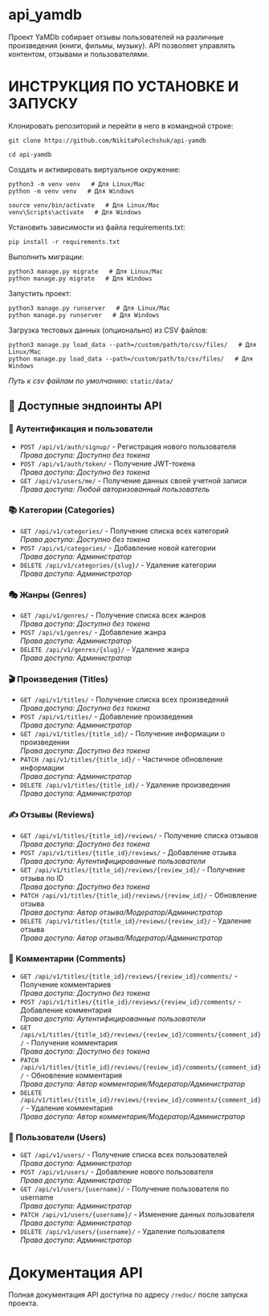 # api_yamdb
Проект YaMDb собирает отзывы пользователей на различные произведения (книги, фильмы, музыку).
API позволяет управлять контентом, отзывами и пользователями.

# ИНСТРУКЦИЯ ПО УСТАНОВКЕ И ЗАПУСКУ

Клонировать репозиторий и перейти в него в командной строке:

```
git clone https://github.com/NikitaPolechshuk/api-yamdb
```

```
cd api-yamdb
```

Cоздать и активировать виртуальное окружение:

```
python3 -m venv venv   # Для Linux/Mac
python -m venv venv   # Для Windows
```

```
source venv/bin/activate   # Для Linux/Mac
venv\Scripts\activate   # Для Windows
```

Установить зависимости из файла requirements.txt:

```
pip install -r requirements.txt
```

Выполнить миграции:

```
python3 manage.py migrate   # Для Linux/Mac
python manage.py migrate   # Для Windows
```

Запустить проект:

```
python3 manage.py runserver   # Для Linux/Mac
python manage.py runserver   # Для Windows   
```

Загрузка тестовых данных (опционально) из CSV файлов:
```
python3 manage.py load_data --path=/custom/path/to/csv/files/   # Для Linux/Mac
python manage.py load_data --path=/custom/path/to/csv/files/   # Для Windows
```
*Путь к csv файлам по умолчанию:* `static/data/`

## 📡 Доступные эндпоинты API

### 🔐 Аутентификация и пользователи
- `POST /api/v1/auth/signup/` - Регистрация нового пользователя  
  *Права доступа: Доступно без токена*
- `POST /api/v1/auth/token/` - Получение JWT-токена  
  *Права доступа: Доступно без токена*
- `GET /api/v1/users/me/` - Получение данных своей учетной записи  
  *Права доступа: Любой авторизованный пользователь*

### 📚 Категории (Categories)
- `GET /api/v1/categories/` - Получение списка всех категорий  
  *Права доступа: Доступно без токена*
- `POST /api/v1/categories/` - Добавление новой категории  
  *Права доступа: Администратор*
- `DELETE /api/v1/categories/{slug}/` - Удаление категории  
  *Права доступа: Администратор*

### 🎭 Жанры (Genres)
- `GET /api/v1/genres/` - Получение списка всех жанров  
  *Права доступа: Доступно без токена*
- `POST /api/v1/genres/` - Добавление жанра  
  *Права доступа: Администратор*
- `DELETE /api/v1/genres/{slug}/` - Удаление жанра  
  *Права доступа: Администратор*

### 🎬 Произведения (Titles)
- `GET /api/v1/titles/` - Получение списка всех произведений  
  *Права доступа: Доступно без токена*
- `POST /api/v1/titles/` - Добавление произведения  
  *Права доступа: Администратор*
- `GET /api/v1/titles/{title_id}/` - Получение информации о произведении  
  *Права доступа: Доступно без токена*
- `PATCH /api/v1/titles/{title_id}/` - Частичное обновление информации  
  *Права доступа: Администратор*
- `DELETE /api/v1/titles/{title_id}/` - Удаление произведения  
  *Права доступа: Администратор*

### ✍️ Отзывы (Reviews)
- `GET /api/v1/titles/{title_id}/reviews/` - Получение списка отзывов  
  *Права доступа: Доступно без токена*
- `POST /api/v1/titles/{title_id}/reviews/` - Добавление отзыва  
  *Права доступа: Аутентифицированные пользователи*
- `GET /api/v1/titles/{title_id}/reviews/{review_id}/` - Получение отзыва по ID  
  *Права доступа: Доступно без токена*
- `PATCH /api/v1/titles/{title_id}/reviews/{review_id}/` - Обновление отзыва  
  *Права доступа: Автор отзыва/Модератор/Администратор*
- `DELETE /api/v1/titles/{title_id}/reviews/{review_id}/` - Удаление отзыва  
  *Права доступа: Автор отзыва/Модератор/Администратор*

### 💬 Комментарии (Comments)
- `GET /api/v1/titles/{title_id}/reviews/{review_id}/comments/` - Получение комментариев  
  *Права доступа: Доступно без токена*
- `POST /api/v1/titles/{title_id}/reviews/{review_id}/comments/` - Добавление комментария  
  *Права доступа: Аутентифицированные пользователи*
- `GET /api/v1/titles/{title_id}/reviews/{review_id}/comments/{comment_id}/` - Получение комментария  
  *Права доступа: Доступно без токена*
- `PATCH /api/v1/titles/{title_id}/reviews/{review_id}/comments/{comment_id}/` - Обновление комментария  
  *Права доступа: Автор комментария/Модератор/Администратор*
- `DELETE /api/v1/titles/{title_id}/reviews/{review_id}/comments/{comment_id}/` - Удаление комментария  
  *Права доступа: Автор комментария/Модератор/Администратор*

### 👥 Пользователи (Users)
- `GET /api/v1/users/` - Получение списка всех пользователей  
  *Права доступа: Администратор*
- `POST /api/v1/users/` - Добавление нового пользователя  
  *Права доступа: Администратор*
- `GET /api/v1/users/{username}/` - Получение пользователя по username  
  *Права доступа: Администратор*
- `PATCH /api/v1/users/{username}/` - Изменение данных пользователя  
  *Права доступа: Администратор*
- `DELETE /api/v1/users/{username}/` - Удаление пользователя  
  *Права доступа: Администратор*

# Документация API
Полная документация API доступна по адресу `/redoc/` после запуска проекта.


